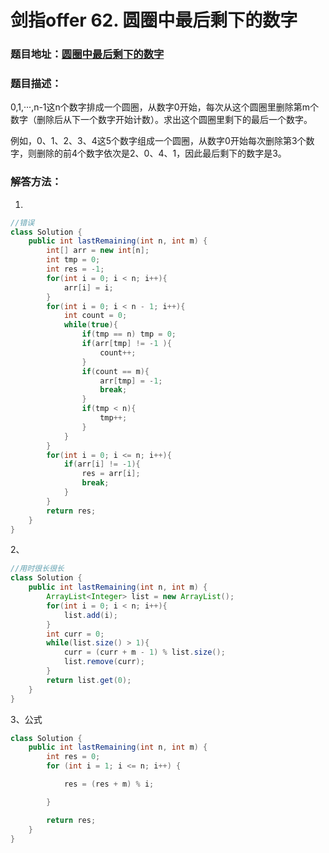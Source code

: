 # 剑指offer 62. 圆圈中最后剩下的数字



### 题目地址：[圆圈中最后剩下的数字](https://leetcode-cn.com/problems/yuan-quan-zhong-zui-hou-sheng-xia-de-shu-zi-lcof/)



### 题目描述：

0,1,···,n-1这n个数字排成一个圆圈，从数字0开始，每次从这个圆圈里删除第m个数字（删除后从下一个数字开始计数）。求出这个圆圈里剩下的最后一个数字。

例如，0、1、2、3、4这5个数字组成一个圆圈，从数字0开始每次删除第3个数字，则删除的前4个数字依次是2、0、4、1，因此最后剩下的数字是3。



### 解答方法：

1. 

```java
//错误
class Solution {
    public int lastRemaining(int n, int m) {
        int[] arr = new int[n];
        int tmp = 0;
        int res = -1;
        for(int i = 0; i < n; i++){
            arr[i] = i;
        }
        for(int i = 0; i < n - 1; i++){
            int count = 0;
            while(true){
                if(tmp == n) tmp = 0;
                if(arr[tmp] != -1 ){
                    count++;
                }
                if(count == m){
                    arr[tmp] = -1;
                    break;
                }
                if(tmp < n){
                    tmp++;
                }
            }
        }
        for(int i = 0; i <= n; i++){
            if(arr[i] != -1){
                res = arr[i];
                break;
            }
        }
        return res;
    }
}
```



2、

```java
//用时很长很长
class Solution {
    public int lastRemaining(int n, int m) {
        ArrayList<Integer> list = new ArrayList();
        for(int i = 0; i < n; i++){
            list.add(i);
        }
        int curr = 0;
        while(list.size() > 1){
            curr = (curr + m - 1) % list.size();
            list.remove(curr);
        }
        return list.get(0);
    }
}
```



3、公式

```java
class Solution {
    public int lastRemaining(int n, int m) {
        int res = 0;
        for (int i = 1; i <= n; i++) {

            res = (res + m) % i;

        }

        return res;
    }
}
```


